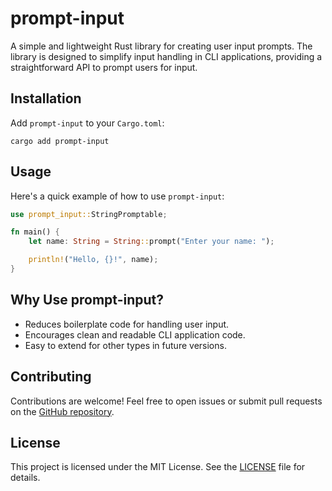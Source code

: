 # prompt-input

A simple and lightweight Rust library for creating user input prompts. The library is designed to simplify input handling in CLI applications, providing a straightforward API to prompt users for input.

## Installation

Add `prompt-input` to your `Cargo.toml`:

```
cargo add prompt-input
```

## Usage

Here's a quick example of how to use `prompt-input`:

```rust
use prompt_input::StringPromptable;

fn main() {
    let name: String = String::prompt("Enter your name: ");

    println!("Hello, {}!", name);
}
```

## Why Use prompt-input?

- Reduces boilerplate code for handling user input.
- Encourages clean and readable CLI application code.
- Easy to extend for other types in future versions.

## Contributing

Contributions are welcome! Feel free to open issues or submit pull requests on the [GitHub repository](https://github.com/Kaua-Klassmann/prompt-input).

## License

This project is licensed under the MIT License. See the [LICENSE](LICENSE) file for details.
